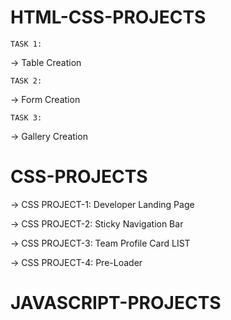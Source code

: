 # HTML-CSS-PROJECTS

    TASK 1:
-> Table Creation

    TASK 2:
-> Form Creation

    TASK 3:
-> Gallery Creation

# CSS-PROJECTS

-> CSS PROJECT-1: Developer Landing Page

-> CSS PROJECT-2: Sticky Navigation Bar 

-> CSS PROJECT-3: Team Profile Card LIST

-> CSS PROJECT-4: Pre-Loader 

# JAVASCRIPT-PROJECTS




